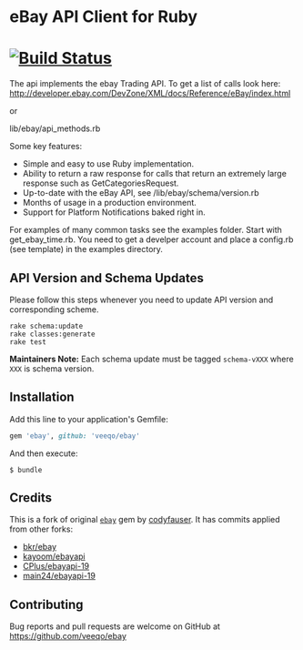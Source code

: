 eBay API Client for Ruby
========================

[![Build Status](https://travis-ci.com/veeqo/ebay.svg?branch=master)](https://travis-ci.com/veeqo/ebay)
========================

The api implements the ebay Trading API. To get a list of calls look here:
http://developer.ebay.com/DevZone/XML/docs/Reference/eBay/index.html

or

lib/ebay/api_methods.rb


Some key features:

* Simple and easy to use Ruby implementation.
* Ability to return a raw response for calls that return an extremely large response such as GetCategoriesRequest.
* Up-to-date with the eBay API, see /lib/ebay/schema/version.rb
* Months of usage in a production environment.
* Support for Platform Notifications baked right in.


For examples of many common tasks see the examples folder. Start with get_ebay_time.rb.
You need to get a develper account and place a config.rb (see template) in the
examples directory.

## API Version and Schema Updates

Please follow this steps whenever you need to update API version and
corresponding scheme.

    rake schema:update
    rake classes:generate
    rake test

**Maintainers Note:** Each schema update must be tagged `schema-vXXX` where
`XXX` is schema version.


## Installation

Add this line to your application's Gemfile:

```ruby
gem 'ebay', github: 'veeqo/ebay'
```

And then execute:

    $ bundle


## Credits

This is a fork of original [`ebay`](https://github.com/codyfauser/ebay) gem by [codyfauser](https://github.com/codyfauser).
It has commits applied from other forks:
- [bkr/ebay](https://github.com/bkr/ebay)
- [kayoom/ebayapi](https://github.com/kayoom/ebayapi)
- [CPlus/ebayapi-19](https://github.com/CPlus/ebayapi-19)
- [main24/ebayapi-19](https://github.com/main24/ebayapi-19)


## Contributing

Bug reports and pull requests are welcome on GitHub at https://github.com/veeqo/ebay
